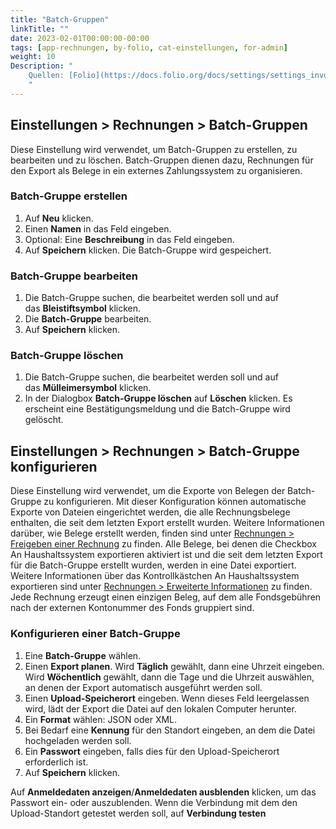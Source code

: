 ```yaml
---
title: "Batch-Gruppen"
linkTitle: ""
date: 2023-02-01T00:00:00-00:00
tags: [app-rechnungen, by-folio, cat-einstellungen, for-admin]
weight: 10
Description: "
    Quellen: [Folio](https://docs.folio.org/docs/settings/settings_invoices/settings_invoices/#settings--invoices--batch-groups) & [GBV](https://info.gbv.de/display/FOLIOGBVEXTERN/Einstellungen+(Rechnungen):+Batch-Gruppen)
    "
---
```


## Einstellungen > Rechnungen > Batch-Gruppen

Diese Einstellung wird verwendet, um Batch-Gruppen zu erstellen, zu bearbeiten und zu löschen. Batch-Gruppen dienen dazu, Rechnungen für den Export als Belege in ein externes Zahlungssystem zu organisieren.

### Batch-Gruppe erstellen

1.  Auf **Neu** klicken.
2.  Einen **Namen** in das Feld eingeben.
3.  Optional: Eine **Beschreibung** in das Feld eingeben.
4.  Auf **Speichern** klicken. Die Batch-Gruppe wird gespeichert.

### Batch-Gruppe bearbeiten

1.  Die Batch-Gruppe suchen, die bearbeitet werden soll und auf das **Bleistiftsymbol** klicken.
2.  Die **Batch-Gruppe** bearbeiten.
3.  Auf **Speichern** klicken.

### Batch-Gruppe löschen

1.  Die Batch-Gruppe suchen, die bearbeitet werden soll und auf das **Mülleimersymbol** klicken.
2.  In der Dialogbox **Batch-Gruppe löschen** auf **Löschen** klicken. Es erscheint eine Bestätigungsmeldung und die Batch-Gruppe wird gelöscht.

## Einstellungen > Rechnungen > Batch-Gruppe konfigurieren

Diese Einstellung wird verwendet, um die Exporte von Belegen der Batch-Gruppe zu konfigurieren. Mit dieser Konfiguration können automatische Exporte von Dateien eingerichtet werden, die alle Rechnungsbelege enthalten, die seit dem letzten Export erstellt wurden. Weitere Informationen darüber, wie Belege erstellt werden, finden sind unter [Rechnungen > Freigeben einer Rechnung](https://info.gbv.de/display/FOLIOGBVEXTERN/Folio%3A+Rechnung+freigeben) zu finden. Alle Belege, bei denen die Checkbox An Haushaltssystem exportieren aktiviert ist und die seit dem letzten Export für die Batch-Gruppe erstellt wurden, werden in eine Datei exportiert. Weitere Informationen über das Kontrollkästchen An Haushaltssystem exportieren sind unter [Rechnungen > Erweiterte Informationen](https://info.gbv.de/display/FOLIOGBVEXTERN/Folio%3A+Rechnung+erstellen) zu finden. Jede Rechnung erzeugt einen einzigen Beleg, auf dem alle Fondsgebühren nach der externen Kontonummer des Fonds gruppiert sind.

### Konfigurieren einer Batch-Gruppe

1.  Eine **Batch-Gruppe** wählen.
2.  Einen **Export planen**. Wird **Täglich** gewählt, dann eine Uhrzeit eingeben. Wird **Wöchentlich** gewählt, dann die Tage und die Uhrzeit auswählen, an denen der Export automatisch ausgeführt werden soll.
3.  Einen **Upload-Speicherort** eingeben. Wenn dieses Feld leergelassen wird, lädt der Export die Datei auf den lokalen Computer herunter.
4.  Ein **Format** wählen: JSON oder XML.
5.  Bei Bedarf eine **Kennung** für den Standort eingeben, an dem die Datei hochgeladen werden soll.
6.  Ein **Passwort** eingeben, falls dies für den Upload-Speicherort erforderlich ist.
7.  Auf **Speichern** klicken.

Auf **Anmeldedaten anzeigen**/**Anmeldedaten ausblenden** klicken, um das Passwort ein- oder auszublenden. Wenn die Verbindung mit dem den Upload-Standort getestet werden soll, auf **Verbindung testen**
